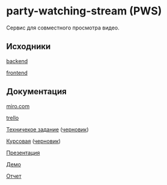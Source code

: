 # party-watching-stream (PWS)

Сервис для совместного просмотра видео.

## Исходники

[backend](https://github.com/party-watching-stream/pws-backend)

[frontend](https://github.com/party-watching-stream/pws-frontend)

## Документация

[miro.com](https://miro.com/app/board/o9J_lQlOopE=/)

[trello](https://trello.com/b/sGXKb12a/tarasov-tp-project)

[Техничекое задание](https://github.com/party-watching-stream/pws/blob/main/docs/%D0%A2%D0%97.pdf) ([черновик](https://docs.google.com/document/d/1Qcv25sV18sszzWbSP2getCtQbbeQ_5MTa4mzeEwGiJY/edit))

[Курсовая](https://github.com/party-watching-stream/pws/blob/main/docs/%D0%9A%D1%83%D1%80%D1%81%D0%BE%D0%B2%D0%B0%D1%8F.pdf)  ([черновик](https://docs.google.com/document/d/1jTfaIsFS2hKipiPmOIPLYH39EvbibIt6wAPDYMuv6IQ/edit?usp=sharing))


[Презентация](https://vk.com/away.php?utf=1&to=https%3A%2F%2Fdocs.google.com%2Fpresentation%2Fd%2F1ptOAHm05zT6SXS7-zkpYqp7awjQMFfTQVhWbOl-VsKM%2Fedit%3Fusp%3Dsharing)

[Демо](https://drive.google.com/drive/folders/1b1_D956YvAQLzqiXvLl1fxgaKLe_bo4K?usp=sharing)

[Отчет](https://github.com/party-watching-stream/pws/blob/main/docs/%D0%9E%D1%82%D1%81%D1%87%D0%B5%D1%82.txt)
